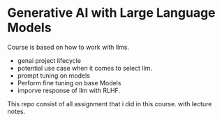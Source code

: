 
# Generative AI with Large Language Models

Course is based on how to work with llms. 
- genai project lifecycle
- potential use case when it comes to select llm.
- prompt tuning on models
- Perform fine tuning on base Models
- imporve response of llm with RLHF. 

This repo consist of all assignment that i did in this course. with lecture notes.
